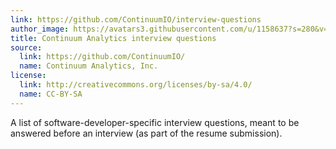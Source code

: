 ```yaml
---
link: https://github.com/ContinuumIO/interview-questions
author_image: https://avatars3.githubusercontent.com/u/1158637?s=280&v=4
title: Continuum Analytics interview questions
source:
  link: https://github.com/ContinuumIO/
  name: Continuum Analytics, Inc.
license:
  link: http://creativecommons.org/licenses/by-sa/4.0/
  name: CC-BY-SA
---
```

<p>A list of software-developer-specific interview questions, meant to be answered before an interview (as part of the resume submission).</p>
